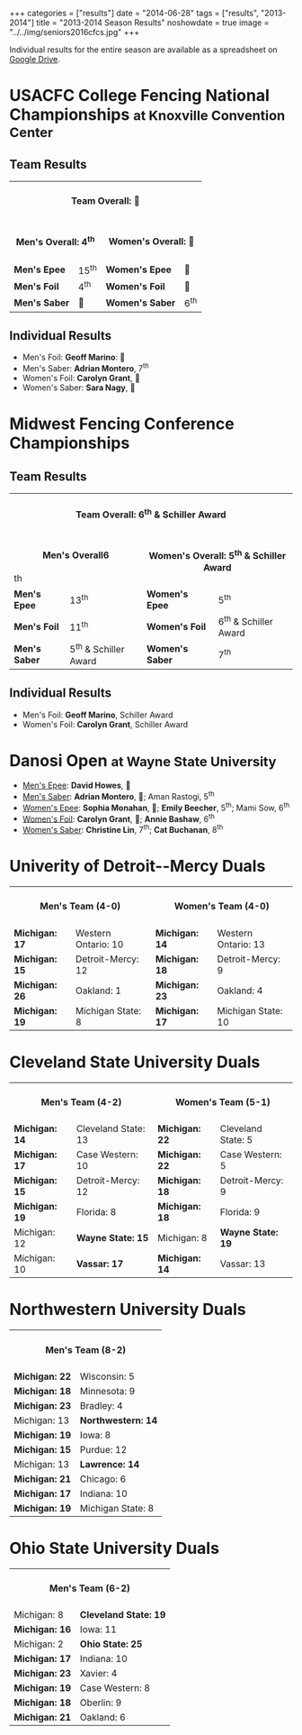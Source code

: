+++
categories = ["results"]
date = "2014-06-28"
tags = ["results", "2013-2014"]
title = "2013-2014 Season Results"
noshowdate = true
image = "../../img/seniors2016cfcs.jpg"
+++


<div class="alert alert-info">
Individual results for the entire season are available as a spreadsheet on <a href="https://docs.google.com/a/umich.edu/spreadsheet/ccc?key=0AtdY8eM2424GdGExMVpXTW5RRFc5dGpkNVduOHl6RFE#gid=0" class="alert-link">Google Drive</a>.
</div>

# USACFC College Fencing National Championships <small>at Knoxville Convention Center</small>
## Team Results
<table class="table table-striped"><tbody>
<tr><td colspan="4"><h4 align="Center"><strong>Team Overall</strong>: 🥈</h4></td></tr>
<tr><td colspan="2"><h4 align="Center"><strong>Men's Overall</strong>: 4<sup>th</sup></h4></td>
    <td colspan="2"><h4 align="Center"><strong>Women's Overall</strong>: 🥈</h4></td></tr>
<tr><td><strong>Men's Epee</strong></td><td>15<sup>th</sup></td>
    <td><strong>Women's Epee</strong></td><td>🥉</td></tr>
<tr><td><strong>Men's Foil</strong></td><td>4<sup>th</sup></td>
    <td><strong>Women's Foil</strong></td><td>🥈</td></tr>
<tr><td><strong>Men's Saber</strong></td><td>🥉</td>
    <td><strong>Women's Saber</strong></td><td>6<sup>th</sup></td></tr>
</tbody></table>

## Individual Results 
 - Men's Foil: **Geoff Marino**: 🥉
 - Men's Saber: **Adrian Montero**, 7<sup>th</sup>
 - Women's Foil: **Carolyn Grant**, 🥉
 - Women's Saber: **Sara Nagy**, 🥈

# Midwest Fencing Conference Championships

## Team Results
<table class="table table-striped"><tbody>
<tr><td colspan="4"><h4 align="Center"><strong>Team Overall</strong>: 6<sup>th</sup> & Schiller Award</h4></td></tr>
<tr><td colspan="2"><h4 align="Center"><strong>Men's Overall</strong>6</h4>th</td>
    <td colspan="2"><h4 align="Center"><strong>Women's Overall</strong>: 5<sup>th</sup> & Schiller Award</h4></td></tr>
<tr><td><strong>Men's Epee</strong></td><td>13<sup>th</sup></td>
    <td><strong>Women's Epee</strong></td><td>5<sup>th</sup></td></tr>
<tr><td><strong>Men's Foil</strong></td><td>11<sup>th</sup></td>
    <td><strong>Women's Foil</strong></td><td>6<sup>th</sup> & Schiller Award</td></tr>
<tr><td><strong>Men's Saber</strong></td><td>5<sup>th</sup> & Schiller Award</td>
    <td><strong>Women's Saber</strong></td><td>7<sup>th</sup></td></tr>
</tbody></table>


## Individual Results
 - Men's Foil: **Geoff Marino**, Schiller Award
 - Women's Foil: **Carolyn Grant**, Schiller Award

# Danosi Open <small>at Wayne State University</small>
 - [Men's Epee](https://wsuathletics.com/documents/2013/12/8/OpenSeniorMensEpee.html?id=1764): **David Howes**, 🥇
 - [Men's Saber](https://wsuathletics.com/documents/2013/12/8/OpenSeniorMensSaber.html?id=1765): **Adrian Montero**, 🥈; Aman Rastogi, 5<sup>th</sup>
 - [Women's Epee](https://wsuathletics.com/documents/2013/12/8/OpenSeniorWomensEpee.html?id=1767): **Sophia Monahan**, 🥈; **Emily Beecher**, 5<sup>th</sup>; Mami Sow, 6<sup>th</sup>
 - [Women's Foil](https://wsuathletics.com/documents/2013/12/8/OpenSeniorWomensFoil.html?id=1766): **Carolyn Grant**, 🥈; **Annie Bashaw**, 6<sup>th</sup>
 - [Women's Saber](https://wsuathletics.com/documents/2013/12/8/OpenSeniorWomensSaber.html?id=1768): **Christine Lin**, 7<sup>th</sup>; **Cat Buchanan**, 8<sup>th</sup>

# Univerity of Detroit--Mercy Duals
<table class="table table-striped"><tbody>
<tr><td colspan="2"><h4 align="center"><strong>Men's Team</strong> (4-0)</h4></td>
    <td colspan="2"><h4 align="center"><strong>Women's Team</strong> (4-0)</h4></td></tr>
<tr><td><strong>Michigan: 17</strong></td><td>Western Ontario: 10</td>
    <td><strong>Michigan: 14</strong></td><td>Western Ontario: 13</td></tr>
<tr><td><strong>Michigan: 15</strong></td><td>Detroit-Mercy: 12</td>
    <td><strong>Michigan: 18</strong></td><td>Detroit-Mercy: 9</td></tr>
<tr><td><strong>Michigan: 26</strong></td><td>Oakland: 1</td>
    <td><strong>Michigan: 23</strong></td><td>Oakland: 4</td></tr>
<tr><td><strong>Michigan: 19</strong></td><td>Michigan State: 8</td>
    <td><strong>Michigan: 17</strong></td><td>Michigan State: 10</td></tr>
</tbody></table>

# Cleveland State University Duals
<table class="table table-striped"><tbody>
<tr><td colspan="2"><h4 align="center"><strong>Men's Team</strong> (4-2)</h4></td>
    <td colspan="2"><h4 align="center"><strong>Women's Team</strong> (5-1)</h4></td>
<tr><td><strong>Michigan: 14</strong></td><td>Cleveland State: 13</td>
    <td><strong>Michigan: 22</strong></td><td>Cleveland State: 5</td></tr>
<tr><td><strong>Michigan: 17</strong></td><td>Case Western: 10</td>
    <td><strong>Michigan: 22</strong></td><td>Case Western: 5</td></tr>
<tr><td><strong>Michigan: 15</strong></td><td>Detroit-Mercy: 12</td>
    <td><strong>Michigan: 18</strong></td><td>Detroit-Mercy: 9</td></tr>
<tr><td><strong>Michigan: 19</strong></td><td>Florida: 8</td>
    <td><strong>Michigan: 18</strong></td><td>Florida: 9</td></tr>
<tr><td>Michigan: 12</td><td><strong>Wayne State: 15</strong></td>
    <td>Michigan: 8</td><td><strong>Wayne State: 19</strong></td></tr>
<tr><td>Michigan: 10</td><td><strong>Vassar: 17</strong></td>
    <td><strong>Michigan: 14</strong></td><td>Vassar: 13</td></tr>
</tbody></table>

# Northwestern University Duals
<table class="table table-striped"><tbody>
<tr><td colspan="2"><h4 align="center"><strong>Men's Team</strong> (8-2)</h4></td>
<tr><td><strong>Michigan: 22</strong></td><td>Wisconsin: 5</td></tr>
<tr><td><strong>Michigan: 18</strong></td><td>Minnesota: 9</td></tr>
<tr><td><strong>Michigan: 23</strong></td><td>Bradley: 4</td></tr>
<tr><td>Michigan: 13</td><td><strong>Northwestern: 14</strong></td></tr>
<tr><td><strong>Michigan: 19</strong></td><td>Iowa: 8</td></tr>
<tr><td><strong>Michigan: 15</strong></td><td>Purdue: 12</td></tr>
<tr><td>Michigan: 13</td><td><strong>Lawrence: 14</strong></td></tr>
<tr><td><strong>Michigan: 21</strong></td><td>Chicago: 6</td></tr>
<tr><td><strong>Michigan: 17</strong></td><td>Indiana: 10</td></tr>
<tr><td><strong>Michigan: 19</strong></td><td>Michigan State: 8</td></tr>
</tbody></table>

# Ohio State University Duals
<table class="table table-striped"><tbody>
<tr><td colspan="2"><h4 align="center"><strong>Men's Team</strong> (6-2)</h4></td></tr>
<tr><td>Michigan: 8</td><td><strong>Cleveland State: 19</strong></td></tr>
<tr><td><strong>Michigan: 16</strong></td><td>Iowa: 11</td></tr>
<tr><td>Michigan: 2</td><td><strong>Ohio State: 25</strong></td></tr>
<tr><td><strong>Michigan: 17</strong></td><td>Indiana: 10</td></tr>
<tr><td><strong>Michigan: 23</strong></td><td>Xavier: 4</td></tr>
<tr><td><strong>Michigan: 19</strong></td><td>Case Western: 8</td></tr>
<tr><td><strong>Michigan: 18</strong></td><td>Oberlin: 9</td></tr>
<tr><td><strong>Michigan: 21</strong></td><td>Oakland: 6</td></tr>
</tbody></table>
